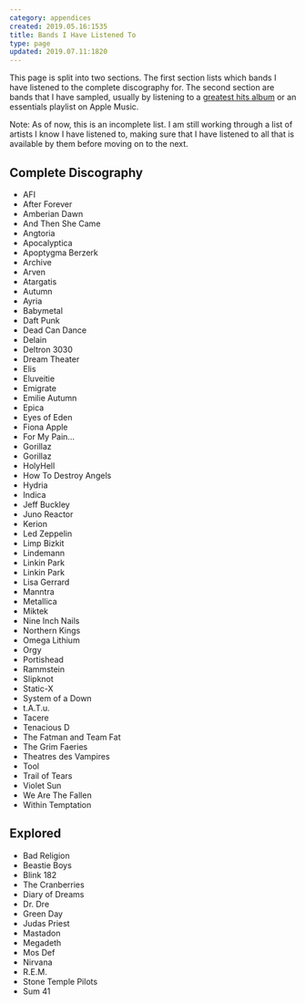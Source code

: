 ```yaml
---
category: appendices
created: 2019.05.16:1535
title: Bands I Have Listened To
type: page
updated: 2019.07.11:1820
---
```


This page is split into two sections. The first section lists which bands I have listened to the complete discography for. The second section are bands that I have sampled, usually by listening to a [greatest hits album](https://en.wikipedia.org/wiki/Greatest_hits_album) or an essentials playlist on Apple Music.

Note: As of now, this is an incomplete list. I am still working through a list of artists I know I have listened to, making sure that I have listened to all that is available by them before moving on to the next.

## Complete Discography

- AFI
- After Forever
- Amberian Dawn
- And Then She Came
- Angtoria
- Apocalyptica
- Apoptygma Berzerk
- Archive
- Arven
- Atargatis
- Autumn
- Ayria
- Babymetal
- Daft Punk
- Dead Can Dance
- Delain
- Deltron 3030
- Dream Theater
- Elis
- Eluveitie
- Emigrate
- Emilie Autumn
- Epica
- Eyes of Eden
- Fiona Apple
- For My Pain...
- Gorillaz
- Gorillaz
- HolyHell
- How To Destroy Angels
- Hydria
- Indica
- Jeff Buckley
- Juno Reactor
- Kerion
- Led Zeppelin
- Limp Bizkit
- Lindemann
- Linkin Park
- Linkin Park
- Lisa Gerrard
- Manntra
- Metallica
- Miktek
- Nine Inch Nails
- Northern Kings
- Omega Lithium
- Orgy
- Portishead
- Rammstein
- Slipknot
- Static-X
- System of a Down
- t.A.T.u.
- Tacere
- Tenacious D
- The Fatman and Team Fat
- The Grim Faeries
- Theatres des Vampires
- Tool
- Trail of Tears
- Violet Sun
- We Are The Fallen
- Within Temptation

## Explored

- Bad Religion
- Beastie Boys
- Blink 182
- The Cranberries
- Diary of Dreams
- Dr. Dre
- Green Day
- Judas Priest
- Mastadon
- Megadeth
- Mos Def
- Nirvana
- R.E.M.
- Stone Temple Pilots
- Sum 41
